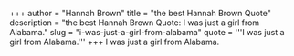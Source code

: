 +++
author = "Hannah Brown"
title = "the best Hannah Brown Quote"
description = "the best Hannah Brown Quote: I was just a girl from Alabama."
slug = "i-was-just-a-girl-from-alabama"
quote = '''I was just a girl from Alabama.'''
+++
I was just a girl from Alabama.
